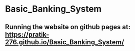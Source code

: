 # Basic_Banking_System

## Running the website on github pages at: https://pratik-276.github.io/Basic_Banking_System/
